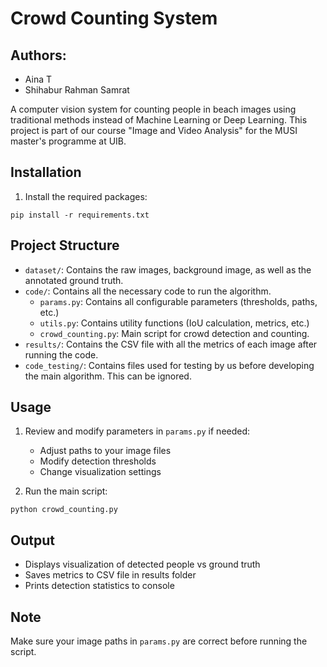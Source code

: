 
# Crowd Counting System
## Authors:
- Aina T
- Shihabur Rahman Samrat

A computer vision system for counting people in beach images using traditional methods instead of Machine Learning or Deep Learning. This project is part of our course "Image and Video Analysis" for the MUSI master's programme at UIB.

## Installation

1. Install the required packages:
```
pip install -r requirements.txt
```

## Project Structure

- `dataset/`: Contains the raw images, background image, as well as the annotated ground truth.
- `code/`: Contains all the necessary code to run the algorithm.
   - `params.py`: Contains all configurable parameters (thresholds, paths, etc.)
   - `utils.py`: Contains utility functions (IoU calculation, metrics, etc.)
   - `crowd_counting.py`: Main script for crowd detection and counting.
- `results/`: Contains the CSV file with all the metrics of each image after running the code.
- `code_testing/`: Contains files used for testing by us before developing the main algorithm. This can be ignored.

## Usage

1. Review and modify parameters in `params.py` if needed:
   - Adjust paths to your image files
   - Modify detection thresholds
   - Change visualization settings

2. Run the main script:
```
python crowd_counting.py
```

## Output

- Displays visualization of detected people vs ground truth
- Saves metrics to CSV file in results folder
- Prints detection statistics to console

## Note

Make sure your image paths in `params.py` are correct before running the script.